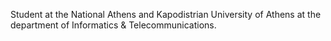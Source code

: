
Student at the National Athens and Kapodistrian University of Athens at the department of Informatics & Telecommunications.

<!---
sliiime/sliiime is a ✨ special ✨ repository because its `README.md` (this file) appears on your GitHub profile.
You can click the Preview link to take a look at your changes.
--->
